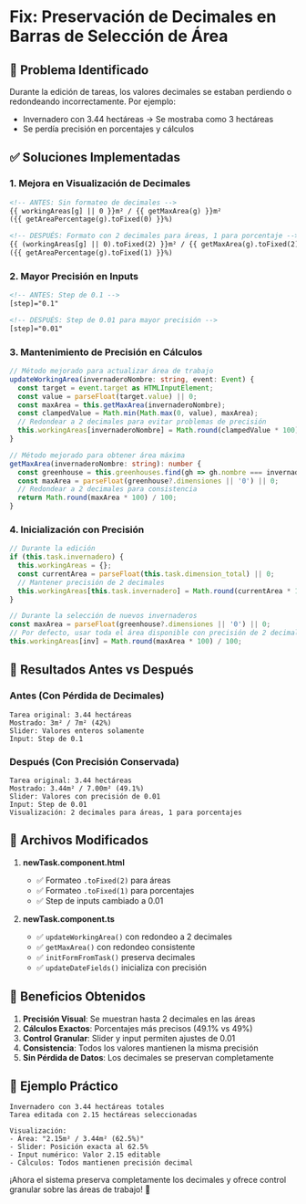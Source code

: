 # Fix: Preservación de Decimales en Barras de Selección de Área

## 🐛 **Problema Identificado**

Durante la edición de tareas, los valores decimales se estaban perdiendo o redondeando incorrectamente. Por ejemplo:
- Invernadero con 3.44 hectáreas → Se mostraba como 3 hectáreas
- Se perdía precisión en porcentajes y cálculos

## ✅ **Soluciones Implementadas**

### **1. Mejora en Visualización de Decimales**
```html
<!-- ANTES: Sin formateo de decimales -->
{{ workingAreas[g] || 0 }}m² / {{ getMaxArea(g) }}m²
({{ getAreaPercentage(g).toFixed(0) }}%)

<!-- DESPUÉS: Formato con 2 decimales para áreas, 1 para porcentaje -->
{{ (workingAreas[g] || 0).toFixed(2) }}m² / {{ getMaxArea(g).toFixed(2) }}m²
({{ getAreaPercentage(g).toFixed(1) }}%)
```

### **2. Mayor Precisión en Inputs**
```html
<!-- ANTES: Step de 0.1 -->
[step]="0.1"

<!-- DESPUÉS: Step de 0.01 para mayor precisión -->
[step]="0.01"
```

### **3. Mantenimiento de Precisión en Cálculos**
```typescript
// Método mejorado para actualizar área de trabajo
updateWorkingArea(invernaderoNombre: string, event: Event) {
  const target = event.target as HTMLInputElement;
  const value = parseFloat(target.value) || 0;
  const maxArea = this.getMaxArea(invernaderoNombre);
  const clampedValue = Math.min(Math.max(0, value), maxArea);
  // Redondear a 2 decimales para evitar problemas de precisión
  this.workingAreas[invernaderoNombre] = Math.round(clampedValue * 100) / 100;
}

// Método mejorado para obtener área máxima
getMaxArea(invernaderoNombre: string): number {
  const greenhouse = this.greenhouses.find(gh => gh.nombre === invernaderoNombre);
  const maxArea = parseFloat(greenhouse?.dimensiones || '0') || 0;
  // Redondear a 2 decimales para consistencia
  return Math.round(maxArea * 100) / 100;
}
```

### **4. Inicialización con Precisión**
```typescript
// Durante la edición
if (this.task.invernadero) {
  this.workingAreas = {};
  const currentArea = parseFloat(this.task.dimension_total) || 0;
  // Mantener precisión de 2 decimales
  this.workingAreas[this.task.invernadero] = Math.round(currentArea * 100) / 100;
}

// Durante la selección de nuevos invernaderos
const maxArea = parseFloat(greenhouse?.dimensiones || '0') || 0;
// Por defecto, usar toda el área disponible con precisión de 2 decimales
this.workingAreas[inv] = Math.round(maxArea * 100) / 100;
```

## 🎯 **Resultados Antes vs Después**

### **Antes (Con Pérdida de Decimales)**
```
Tarea original: 3.44 hectáreas
Mostrado: 3m² / 7m² (42%)
Slider: Valores enteros solamente
Input: Step de 0.1
```

### **Después (Con Precisión Conservada)**
```
Tarea original: 3.44 hectáreas
Mostrado: 3.44m² / 7.00m² (49.1%)
Slider: Valores con precisión de 0.01
Input: Step de 0.01
Visualización: 2 decimales para áreas, 1 para porcentajes
```

## 🔧 **Archivos Modificados**

1. **newTask.component.html**
   - ✅ Formateo `.toFixed(2)` para áreas
   - ✅ Formateo `.toFixed(1)` para porcentajes
   - ✅ Step de inputs cambiado a 0.01

2. **newTask.component.ts**
   - ✅ `updateWorkingArea()` con redondeo a 2 decimales
   - ✅ `getMaxArea()` con redondeo consistente
   - ✅ `initFormFromTask()` preserva decimales
   - ✅ `updateDateFields()` inicializa con precisión

## 🎉 **Beneficios Obtenidos**

1. **Precisión Visual**: Se muestran hasta 2 decimales en las áreas
2. **Cálculos Exactos**: Porcentajes más precisos (49.1% vs 49%)
3. **Control Granular**: Slider y input permiten ajustes de 0.01
4. **Consistencia**: Todos los valores mantienen la misma precisión
5. **Sin Pérdida de Datos**: Los decimales se preservan completamente

## 🧮 **Ejemplo Práctico**

```
Invernadero con 3.44 hectáreas totales
Tarea editada con 2.15 hectáreas seleccionadas

Visualización:
- Área: "2.15m² / 3.44m² (62.5%)"
- Slider: Posición exacta al 62.5%
- Input numérico: Valor 2.15 editable
- Cálculos: Todos mantienen precisión decimal
```

¡Ahora el sistema preserva completamente los decimales y ofrece control granular sobre las áreas de trabajo! 🎯
